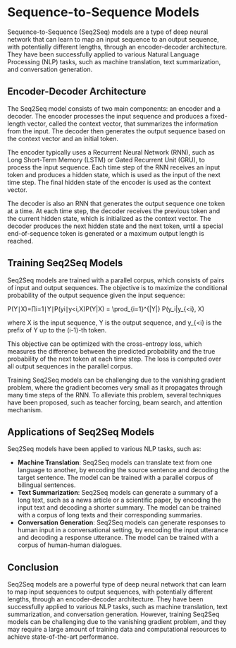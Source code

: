 # Sequence-to-Sequence Models

Sequence-to-Sequence (Seq2Seq) models are a type of deep neural network that can learn to map an input sequence to an output sequence, with potentially different lengths, through an encoder-decoder architecture. They have been successfully applied to various Natural Language Processing (NLP) tasks, such as machine translation, text summarization, and conversation generation.

## Encoder-Decoder Architecture

The Seq2Seq model consists of two main components: an encoder and a decoder. The encoder processes the input sequence and produces a fixed-length vector, called the context vector, that summarizes the information from the input. The decoder then generates the output sequence based on the context vector and an initial token.

The encoder typically uses a Recurrent Neural Network (RNN), such as Long Short-Term Memory (LSTM) or Gated Recurrent Unit (GRU), to process the input sequence. Each time step of the RNN receives an input token and produces a hidden state, which is used as the input of the next time step. The final hidden state of the encoder is used as the context vector.

The decoder is also an RNN that generates the output sequence one token at a time. At each time step, the decoder receives the previous token and the current hidden state, which is initialized as the context vector. The decoder produces the next hidden state and the next token, until a special end-of-sequence token is generated or a maximum output length is reached.

## Training Seq2Seq Models

Seq2Seq models are trained with a parallel corpus, which consists of pairs of input and output sequences. The objective is to maximize the conditional probability of the output sequence given the input sequence:

P(Y∣X)=∏i=1∣Y∣P(yi∣y\<i,X)P(Y|X) = \prod\_{i=1}^{|Y|} P(y\_i|y\_{\<i}, X)

where X is the input sequence, Y is the output sequence, and y\_{\<i} is the prefix of Y up to the (i-1)-th token.

This objective can be optimized with the cross-entropy loss, which measures the difference between the predicted probability and the true probability of the next token at each time step. The loss is computed over all output sequences in the parallel corpus.

Training Seq2Seq models can be challenging due to the vanishing gradient problem, where the gradient becomes very small as it propagates through many time steps of the RNN. To alleviate this problem, several techniques have been proposed, such as teacher forcing, beam search, and attention mechanism.

## Applications of Seq2Seq Models

Seq2Seq models have been applied to various NLP tasks, such as:

* **Machine Translation**: Seq2Seq models can translate text from one language to another, by encoding the source sentence and decoding the target sentence. The model can be trained with a parallel corpus of bilingual sentences.
* **Text Summarization**: Seq2Seq models can generate a summary of a long text, such as a news article or a scientific paper, by encoding the input text and decoding a shorter summary. The model can be trained with a corpus of long texts and their corresponding summaries.
* **Conversation Generation**: Seq2Seq models can generate responses to human input in a conversational setting, by encoding the input utterance and decoding a response utterance. The model can be trained with a corpus of human-human dialogues.

## Conclusion

Seq2Seq models are a powerful type of deep neural network that can learn to map input sequences to output sequences, with potentially different lengths, through an encoder-decoder architecture. They have been successfully applied to various NLP tasks, such as machine translation, text summarization, and conversation generation. However, training Seq2Seq models can be challenging due to the vanishing gradient problem, and they may require a large amount of training data and computational resources to achieve state-of-the-art performance.
